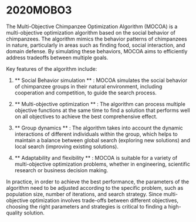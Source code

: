 # 2020MOBO3
The Multi-Objective Chimpanzee Optimization Algorithm (MOCOA) is a multi-objective optimization algorithm based on the social behavior of chimpanzees. The algorithm mimics the behavior patterns of chimpanzees in nature, particularly in areas such as finding food, social interaction, and domain defense. By simulating these behaviors, MOCOA aims to efficiently address tradeoffs between multiple goals.

Key features of the algorithm include:

1. ** Social Behavior simulation ** : MOCOA simulates the social behavior of chimpanzee groups in their natural environment, including cooperation and competition, to guide the search process.

2. ** Multi-objective optimization ** : The algorithm can process multiple objective functions at the same time to find a solution that performs well on all objectives to achieve the best comprehensive effect.

3. ** Group dynamics ** : The algorithm takes into account the dynamic interactions of different individuals within the group, which helps to maintain a balance between global search (exploring new solutions) and local search (improving existing solutions).

4. ** Adaptability and flexibility ** : MOCOA is suitable for a variety of multi-objective optimization problems, whether in engineering, scientific research or business decision making.

In practice, in order to achieve the best performance, the parameters of the algorithm need to be adjusted according to the specific problem, such as population size, number of iterations, and search strategy. Since multi-objective optimization involves trade-offs between different objectives, choosing the right parameters and strategies is critical to finding a high-quality solution.
